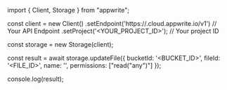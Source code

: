 import { Client, Storage } from "appwrite";

const client = new Client()
    .setEndpoint('https://<REGION>.cloud.appwrite.io/v1') // Your API Endpoint
    .setProject('<YOUR_PROJECT_ID>'); // Your project ID

const storage = new Storage(client);

const result = await storage.updateFile({
    bucketId: '<BUCKET_ID>',
    fileId: '<FILE_ID>',
    name: '<NAME>',
    permissions: ["read("any")"]
});

console.log(result);
